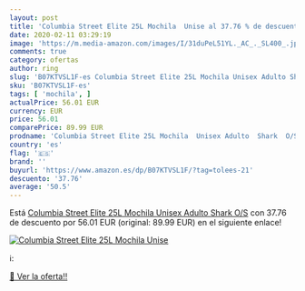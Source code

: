 ```yaml
---
layout: post
title: 'Columbia Street Elite 25L Mochila  Unise al 37.76 % de descuento'
date: 2020-02-11 03:29:19
image: 'https://m.media-amazon.com/images/I/31duPeL51YL._AC_._SL400_.jpg'
comments: true
category: ofertas
author: ring
slug: 'B07KTVSL1F-es Columbia Street Elite 25L Mochila Unisex Adulto Shark O/S'
sku: 'B07KTVSL1F-es'
tags: [ 'mochila', ]
actualPrice: 56.01 EUR
currency: EUR
price: 56.01
comparePrice: 89.99 EUR
prodname: 'Columbia Street Elite 25L Mochila  Unisex Adulto  Shark  O/S'
country: 'es'
flag: '🇪🇸'
brand: ''
buyurl: 'https://www.amazon.es/dp/B07KTVSL1F/?tag=tolees-21'
descuento: '37.76'
average: '50.5'
---
```


Está [Columbia Street Elite 25L Mochila  Unisex Adulto  Shark  O/S](https://www.amazon.es/dp/B07KTVSL1F/?tag=tolees-21) con 37.76 de descuento por 56.01 EUR (original: 89.99 EUR) en el siguiente enlace!

[![Columbia Street Elite 25L Mochila  Unise](https://m.media-amazon.com/images/I/31duPeL51YL._AC_._SL400_.jpg)](https://www.amazon.es/dp/B07KTVSL1F/?tag=tolees-21)

ℹ️:


[🛒 Ver la oferta!!](https://www.amazon.es/dp/B07KTVSL1F/?tag=tolees-21)
